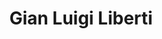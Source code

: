 ---
title: Gian Luigi Liberti
role: "Ricercatore, CNR"
bio: "Nasce nel 1963 e ha un'infanzia normale: non sa giocare a pallone, è mancino ed è il più piccolo della classe. Per scommessa si iscrive a Fisica, la vince e si laurea nel Marzo 1986. Diventa un fisico dell’atmosfera specializzato in trasferimento radiativo applicato principalmente al telerilevamento, da satellite e da terra, di variabili atmosferiche e marine: gli capita, comunque, di sconfinare e di trovarsi sulle nubi di Saturno o sugli aerosols di Titano. Dopo un periodo all'estero tra USA, UK e Francia, rientra in Italia e dal 2001 è Ricercatore a tempo indeterminato al CNR. Dal 2003 è inoltre docente di Telerilevamento all' Università di Roma Tor Vergata."
draft: false
image: images/guests/gianluigi_liberti.webp
weight: 7
---